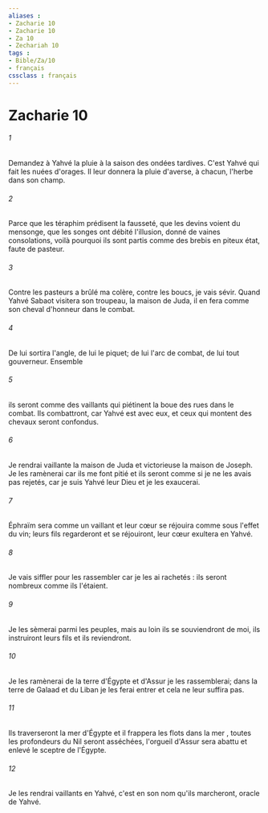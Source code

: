 ```yaml
---
aliases : 
- Zacharie 10
- Zacharie 10
- Za 10
- Zechariah 10
tags : 
- Bible/Za/10
- français
cssclass : français
---
```


# Zacharie 10

###### 1
Demandez à Yahvé la pluie à la saison des ondées tardives. C'est Yahvé qui fait les nuées d'orages. Il leur donnera la pluie d'averse, à chacun, l'herbe dans son champ. 
###### 2
Parce que les téraphim prédisent la fausseté, que les devins voient du mensonge, que les songes ont débité l'illusion, donné de vaines consolations, voilà pourquoi ils sont partis comme des brebis en piteux état, faute de pasteur. 
###### 3
Contre les pasteurs a brûlé ma colère, contre les boucs, je vais sévir. Quand Yahvé Sabaot visitera son troupeau, la maison de Juda, il en fera comme son cheval d'honneur dans le combat. 
###### 4
De lui sortira l'angle, de lui le piquet; de lui l'arc de combat, de lui tout gouverneur. Ensemble 
###### 5
ils seront comme des vaillants qui piétinent la boue des rues dans le combat. Ils combattront, car Yahvé est avec eux, et ceux qui montent des chevaux seront confondus. 
###### 6
Je rendrai vaillante la maison de Juda et victorieuse la maison de Joseph. Je les ramènerai car ils me font pitié et ils seront comme si je ne les avais pas rejetés, car je suis Yahvé leur Dieu et je les exaucerai. 
###### 7
Éphraïm sera comme un vaillant et leur cœur se réjouira comme sous l'effet du vin; leurs fils regarderont et se réjouiront, leur cœur exultera en Yahvé. 
###### 8
Je vais siffler pour les rassembler car je les ai rachetés : ils seront nombreux comme ils l'étaient. 
###### 9
Je les sèmerai parmi les peuples, mais au loin ils se souviendront de moi, ils instruiront leurs fils et ils reviendront. 
###### 10
Je les ramènerai de la terre d'Égypte et d'Assur je les rassemblerai; dans la terre de Galaad et du Liban je les ferai entrer et cela ne leur suffira pas. 
###### 11
Ils traverseront la mer d'Égypte et il frappera les flots dans la mer , toutes les profondeurs du Nil seront asséchées, l'orgueil d'Assur sera abattu et enlevé le sceptre de l'Égypte. 
###### 12
Je les rendrai vaillants en Yahvé, c'est en son nom qu'ils marcheront, oracle de Yahvé. 
